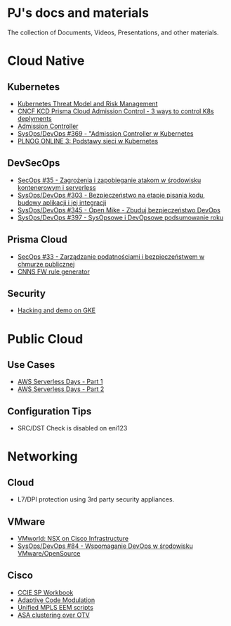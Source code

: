 # PJ's docs and materials

The collection of Documents, Videos, Presentations, and other materials.

# Cloud Native

## Kubernetes

* [Kubernetes Threat Model and Risk Management](https://www.isc2.org/News-and-Events/Webinars/EMEA-Webinars?commid=564909#)
* [CNCF KCD Prisma Cloud Admission Control - 3 ways to control K8s deplyments](https://www.youtube.com/watch?v=o0JZJhVQSwI)
* [Admission Controller](https://www.youtube.com/watch?v=fE-mUJkyGdw)
* [SysOps/DevOps #369 - "Admission Controller w Kubernetes](https://www.youtube.com/watch?v=fE-mUJkyGdw)
* [PLNOG ONLINE 3: Podstawy sieci w Kubernetes](https://www.youtube.com/watch?v=g0E0fcyLc1A)

## DevSecOps

* [SecOps #35 - Zagrożenia i zapobieganie atakom w środowisku kontenerowym i serverless](https://www.youtube.com/watch?v=dbXM-QGPsw0)
* [SysOps/DevOps #303 - Bezpieczeństwo na etapie pisania kodu, budowy aplikacji i jej integracji](https://youtu.be/esi80IIlzxQ)
* [SysOps/DevOps #345 - Open Mike - Zbuduj bezpieczeństwo DevOps](https://www.youtube.com/watch?v=xn5XLjivq4A)
* [SysOps/DevOps #397 - SysOpsowe i DevOpsowe podsumowanie roku](https://www.youtube.com/watch?v=uUQv2SL3mV8)

## Prisma Cloud

* [SecOps #33 - Zarządzanie podatnościami i bezpieczeństwem w chmurze publicznej](https://www.youtube.com/watch?v=sfYyTPAvh60)
* [CNNS FW rule generator](https://github.com/se-cloud-emea/prisma-cnns)

## Security

* [Hacking and demo on GKE](https://thehacksummit.com/)

# Public Cloud

## Use Cases

* [AWS Serverless Days - Part 1](https://www.youtube.com/watch?v=raYZ78d9ZMQ)
* [AWS Serverless Days - Part 2](https://www.youtube.com/watch?v=jW9hpqrRIsM)

## Configuration Tips

- SRC/DST Check is disabled on eni123

# Networking

## Cloud

- L7/DPI protection using 3rd party security appliances.

## VMware

* [VMworld: NSX on Cisco Infrastructure](https://www.youtube.com/watch?v=Q4PY6tfuySE)
* [SysOps/DevOps #84 - Wspomaganie DevOps w środowisku VMware/OpenSource](https://www.youtube.com/watch?v=vDX9UJBUmBA)

## Cisco

* [CCIE SP Workbook](https://leanpub.com/b/cciespultimate)
* [Adaptive Code Modulation](https://www.cisco.com/c/en/us/td/docs/wireless/asr_901/Configuration/Guide/b_asr901-scg/b_asr901-scg_chapter_0100010.html#ref_1113216)
* [Unified MPLS EEM scripts](link)
* [ASA clustering over OTV](https://www.dropbox.com/s/vdsz62eqi0hk26c/DC-ASA-Cluster-pijablon-v1.0.pdf?dl=0)

